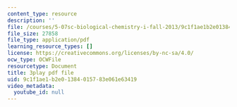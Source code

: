 ```yaml
---
content_type: resource
description: ''
file: /courses/5-07sc-biological-chemistry-i-fall-2013/9c1f1ae1b2e01384015783e061e63419_wyT7EFJlBak.pdf
file_size: 27858
file_type: application/pdf
learning_resource_types: []
license: https://creativecommons.org/licenses/by-nc-sa/4.0/
ocw_type: OCWFile
resourcetype: Document
title: 3play pdf file
uid: 9c1f1ae1-b2e0-1384-0157-83e061e63419
video_metadata:
  youtube_id: null
---
```


